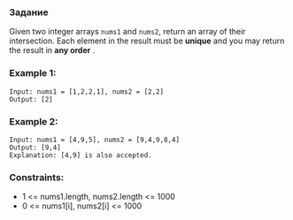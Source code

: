 ### Задание
Given two integer arrays ```nums1``` and ```nums2```, 
return an array of their intersection. 
Each element in the result must be <b>unique</b> 
and you may return the result in <b>any order</b> .


### Example 1:
```
Input: nums1 = [1,2,2,1], nums2 = [2,2]
Output: [2]
```
### Example 2:
```
Input: nums1 = [4,9,5], nums2 = [9,4,9,8,4]
Output: [9,4]
Explanation: [4,9] is also accepted.
 ```

### Constraints:

+ 1 <= nums1.length, nums2.length <= 1000
+ 0 <= nums1[i], nums2[i] <= 1000